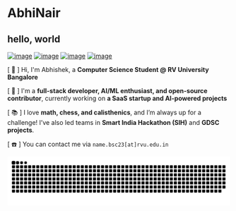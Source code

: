 # AbhiNair
## hello, world

[![image](https://img.shields.io/badge/website-000000?style=for-the-badge&logo=About.me&logoColor=white)](https://github.com/hea7hen) [![image](https://img.shields.io/badge/LinkedIn-0077B5?style=for-the-badge&logo=linkedin&logoColor=white)](https://www.linkedin.com/in/) [![image](https://img.shields.io/badge/Gmail-D14836?style=for-the-badge&logo=gmail&logoColor=white)](mailto:name.bsc23@rvu.edu.in) [![image](https://img.shields.io/badge/GitHub-363636?style=for-the-badge&logo=github&logoColor=white)](https://github.com/hea7hen)

[ :wave: ] Hi, I'm Abhishek, a **Computer Science Student @ RV University Bangalore**

[ :rocket: ] I'm a **full-stack developer, AI/ML enthusiast, and open-source contributor**, currently working on **a SaaS startup and AI-powered projects**

[ :books: ] I love **math, chess, and calisthenics**, and I’m always up for a challenge! I’ve also led teams in **Smart India Hackathon (SIH)** and **GDSC projects**.

[ :phone: ] You can contact me via `name.bsc23[at]rvu.edu.in`

<picture>
  <source media="(prefers-color-scheme: dark)" srcset="https://raw.githubusercontent.com/platane/snk/output/github-contribution-grid-snake-dark.svg">
  <source media="(prefers-color-scheme: light)" srcset="https://raw.githubusercontent.com/platane/snk/output/github-contribution-grid-snake.svg">
  <img alt="github contribution grid snake animation" src="https://raw.githubusercontent.com/platane/snk/output/github-contribution-grid-snake.svg">
</picture>
